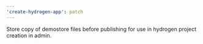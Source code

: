 ```yaml
---
'create-hydrogen-app': patch
---
```


Store copy of demostore files before publishing for use in hydrogen project creation in admin.
